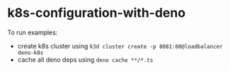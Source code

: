 # k8s-configuration-with-deno

To run examples:
- create k8s cluster using `k3d cluster create -p 8081:80@loadbalancer deno-k8s`
- cache all deno deps using `deno cache **/*.ts`